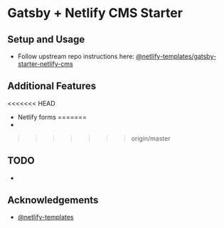 # Gatsby + Netlify CMS Starter

## Setup and Usage

- Follow upstream repo instructions here: [@netlify-templates/gatsby-starter-netlify-cms](https://github.com/netlify-templates/gatsby-starter-netlify-cms)

## Additional Features

<<<<<<< HEAD
- Netlify forms
=======
-
>>>>>>> origin/master

## TODO

-

## Acknowledgements
- [@netlify-templates](https://github.com/netlify-templates)
